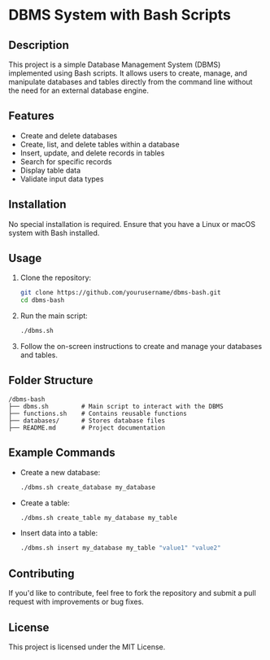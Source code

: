 # DBMS System with Bash Scripts

## Description
This project is a simple Database Management System (DBMS) implemented using Bash scripts. It allows users to create, manage, and manipulate databases and tables directly from the command line without the need for an external database engine.

## Features
- Create and delete databases
- Create, list, and delete tables within a database
- Insert, update, and delete records in tables
- Search for specific records
- Display table data
- Validate input data types

## Installation
No special installation is required. Ensure that you have a Linux or macOS system with Bash installed.

## Usage
1. Clone the repository:
   ```bash
   git clone https://github.com/yourusername/dbms-bash.git
   cd dbms-bash
   ```
2. Run the main script:
   ```bash
   ./dbms.sh
   ```
3. Follow the on-screen instructions to create and manage your databases and tables.

## Folder Structure
```
/dbms-bash
├── dbms.sh         # Main script to interact with the DBMS
├── functions.sh    # Contains reusable functions
├── databases/      # Stores database files
├── README.md       # Project documentation
```

## Example Commands
- Create a new database:
  ```bash
  ./dbms.sh create_database my_database
  ```
- Create a table:
  ```bash
  ./dbms.sh create_table my_database my_table
  ```
- Insert data into a table:
  ```bash
  ./dbms.sh insert my_database my_table "value1" "value2"
  ```

## Contributing
If you'd like to contribute, feel free to fork the repository and submit a pull request with improvements or bug fixes.

## License
This project is licensed under the MIT License.

